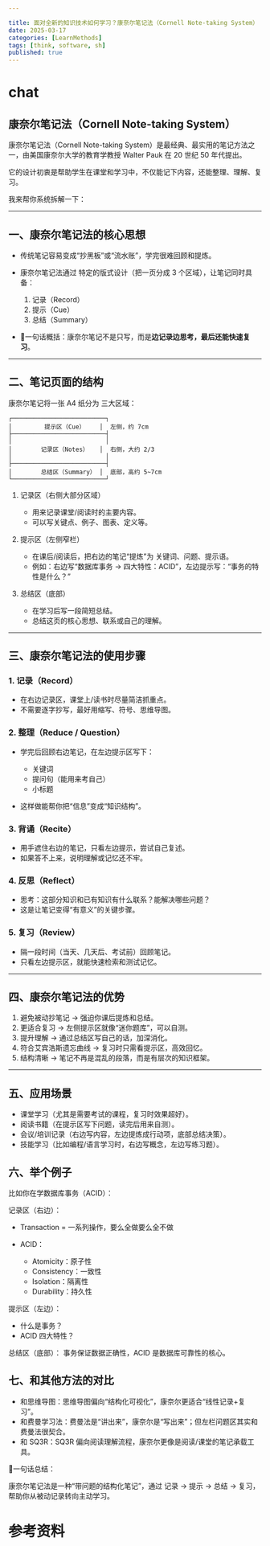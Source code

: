 ```yaml
---

title: 面对全新的知识技术如何学习？康奈尔笔记法（Cornell Note-taking System）
date: 2025-03-17
categories: [LearnMethods]
tags: [think, software, sh]
published: true
---
```







# chat

## 康奈尔笔记法（Cornell Note-taking System）

康奈尔笔记法（Cornell Note-taking System）是最经典、最实用的笔记方法之一，由美国康奈尔大学的教育学教授 Walter Pauk 在 20 世纪 50 年代提出。

它的设计初衷是帮助学生在课堂和学习中，不仅能记下内容，还能整理、理解、复习。

我来帮你系统拆解一下：

---

## 一、康奈尔笔记法的核心思想

* 传统笔记容易变成“抄黑板”或“流水账”，学完很难回顾和提炼。
* 康奈尔笔记法通过 特定的版式设计（把一页分成 3 个区域），让笔记同时具备：

  1. 记录（Record）
  2. 提示（Cue）
  3. 总结（Summary）

* 📌一句话概括：康奈尔笔记不是只写，而是**边记录边思考，最后还能快速复习**。

---

## 二、笔记页面的结构

康奈尔笔记将一张 A4 纸分为 三大区域：

```
┌──────────────────────────┐
│         提示区（Cue）    │  左侧，约 7cm
├──────────────────────────┤
│                          │
│        记录区（Notes）   │  右侧，大约 2/3
│                          │
├──────────────────────────┤
│        总结区（Summary） │  底部，高约 5~7cm
└──────────────────────────┘
```

1. 记录区（右侧大部分区域）

   * 用来记录课堂/阅读时的主要内容。
   * 可以写关键点、例子、图表、定义等。

2. 提示区（左侧窄栏）

   * 在课后/阅读后，把右边的笔记“提炼”为 关键词、问题、提示语。
   * 例如：右边写“数据库事务 → 四大特性：ACID”，左边提示写：“事务的特性是什么？”

3. 总结区（底部）

   * 在学习后写一段简短总结。
   * 总结这页的核心思想、联系或自己的理解。

---

## 三、康奈尔笔记法的使用步骤

### 1. 记录（Record）

* 在右边记录区，课堂上/读书时尽量简洁抓重点。
* 不需要逐字抄写，最好用缩写、符号、思维导图。

### 2. 整理（Reduce / Question）

* 学完后回顾右边笔记，在左边提示区写下：

  * 关键词
  * 提问句（能用来考自己）
  * 小标题
* 这样做能帮你把“信息”变成“知识结构”。

### 3. 背诵（Recite）

* 用手遮住右边的笔记，只看左边提示，尝试自己复述。
* 如果答不上来，说明理解或记忆还不牢。

### 4. 反思（Reflect）

* 思考：这部分知识和已有知识有什么联系？能解决哪些问题？
* 这是让笔记变得“有意义”的关键步骤。

### 5. 复习（Review）

* 隔一段时间（当天、几天后、考试前）回顾笔记。
* 只看左边提示区，就能快速检索和测试记忆。

---

## 四、康奈尔笔记法的优势

1. 避免被动抄笔记 → 强迫你课后提炼和总结。
2. 更适合复习 → 左侧提示区就像“迷你题库”，可以自测。
3. 提升理解 → 通过总结区写自己的话，加深消化。
4. 符合艾宾浩斯遗忘曲线 → 复习时只需看提示区，高效回忆。
5. 结构清晰 → 笔记不再是混乱的段落，而是有层次的知识框架。

---

## 五、应用场景

* 课堂学习（尤其是需要考试的课程，复习时效果超好）。
* 阅读书籍（在提示区写下问题，读完后用来自测）。
* 会议/培训记录（右边写内容，左边提炼成行动项，底部总结决策）。
* 技能学习（比如编程/语言学习时，右边写概念，左边写练习题）。

## 六、举个例子

比如你在学数据库事务（ACID）：

记录区（右边）：

* Transaction = 一系列操作，要么全做要么全不做
* ACID：

  * Atomicity：原子性
  * Consistency：一致性
  * Isolation：隔离性
  * Durability：持久性

提示区（左边）：

* 什么是事务？
* ACID 四大特性？

总结区（底部）：
事务保证数据正确性，ACID 是数据库可靠性的核心。

## 七、和其他方法的对比

* 和思维导图：思维导图偏向“结构化可视化”，康奈尔更适合“线性记录+复习”。
* 和费曼学习法：费曼法是“讲出来”，康奈尔是“写出来”；但左栏问题区其实和费曼法很契合。
* 和 SQ3R：SQ3R 偏向阅读理解流程，康奈尔更像是阅读/课堂的笔记承载工具。

📌一句话总结：

康奈尔笔记法是一种“带问题的结构化笔记”，通过 记录 → 提示 → 总结 → 复习，帮助你从被动记录转向主动学习。

# 参考资料


